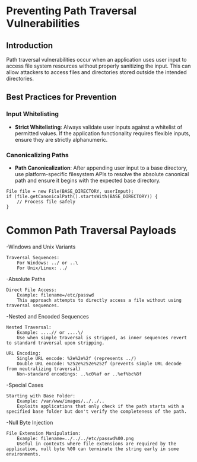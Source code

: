 # Preventing Path Traversal Vulnerabilities

## Introduction

Path traversal vulnerabilities occur when an application uses user input to access file system resources without properly sanitizing the input. This can allow attackers to access files and directories stored outside the intended directories.

## Best Practices for Prevention

### Input Whitelisting

- **Strict Whitelisting**: Always validate user inputs against a whitelist of permitted values. If the application functionality requires flexible inputs, ensure they are strictly alphanumeric.

### Canonicalizing Paths

- **Path Canonicalization**: After appending user input to a base directory, use platform-specific filesystem APIs to resolve the absolute canonical path and ensure it begins with the expected base directory.

```
File file = new File(BASE_DIRECTORY, userInput);
if (file.getCanonicalPath().startsWith(BASE_DIRECTORY)) {
    // Process file safely
}

```
# Common Path Traversal Payloads
-Windows and Unix Variants

    Traversal Sequences:
        For Windows: ../ or ..\
        For Unix/Linux: ../

-Absolute Paths

    Direct File Access:
        Example: filename=/etc/passwd
        This approach attempts to directly access a file without using traversal sequences.

-Nested and Encoded Sequences

    Nested Traversal:
        Example: ....// or ....\/
        Use when simple traversal is stripped, as inner sequences revert to standard traversal upon stripping.

    URL Encoding:
        Single URL encode: %2e%2e%2f (represents ../)
        Double URL encode: %252e%252e%252f (prevents simple URL decode from neutralizing traversal)
        Non-standard encodings: ..%c0%af or ..%ef%bc%8f

-Special Cases

    Starting with Base Folder:
        Example: /var/www/images/../../..
        Exploits applications that only check if the path starts with a specified base folder but don't verify the completeness of the path.

-Null Byte Injection

    File Extension Manipulation:
        Example: filename=../../../etc/passwd%00.png
        Useful in contexts where file extensions are required by the application, null byte %00 can terminate the string early in some environments.
